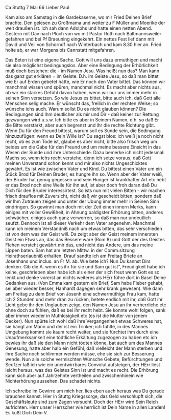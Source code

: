  Ca Stuttg 7 Mai 66
Lieber Paul

Kam also am Samstag in die Gardekaserne, wo mir Fried Deinen Brief brachte. Den gelesen zu Großmama und weiter zu F Müller und Moerike der weit draußen ist. Ich sah dann Adolphs und hatte einen netten Abend. Gestern mit Dav nach Ploch von wo mit Pastor Roth nach Baltmannsweiler gefahren und bei Pf Braeuning eingekehrt. Ein nettes Fest lief dann mit David und Veil von Schorndf nach Winterbach und kam 8.30 hier an. Fried holte ab, er war Morgens bis Cannstatt mitgefahren.

Das Beten ist eine eigene Sache. Gott will uns dazu ermuthigen und macht sie also möglichst bedingungslos. Aber eine Bedingung der Erhörlichkeit muß doch bestehen: die - im Namen Jesu. Was heißt nun das? Man kann das ganz gut erklären = im Geiste. D.h. im Geiste Jesu, so daß man bittet wie Er auf Erden gebetet hätte, wie Er noch den Vater bittet. Das können wir manchmal wissen und spüren; manchmal nicht. Es macht aber nichts aus, ob wir ein starkes Gefühl davon haben, wenn wir nur uns immer mehr in seinen Sinn versetzen. So wie Jesus es bittet, bitte auch ich, daß Gott alle Menschen selig mache. Er wünscht das, freilich in der rechten Weise; so wünsche ichs auch. Warum sollst Du es nicht glauben können? Die Bedingungen sind Ihm deutlicher als mir und Dir - daß keiner zur Rettung gezwungen wird u.s.w. Ich bitte es aber in Seinem Namen, d.h. so daß Er die Bitte verstärkt, aber auch begrenzt und ihr die rechte Richtung gibt. Wenn Du für den Freund bittest, warum soll es Sünde sein, die Bedingung hinzuzufügen: wenn es Dein Wille ist? Du sagst blos: ich weiß ja noch nicht recht, ob es zum Tode ist, glaube es aber nicht, bitte also frisch weg um beides um die Gabe für den Freund und um meine bessere Einsicht in das Wesen der Sünde und ihre Unterschiede. Dazu bemerke ich nicht jedesmal: Machs so, wenn ichs recht verstehe, denn ich setze voraus, daß Gott meinen Unverstand schon kennt und mir also nichts Ungeschicktes gewährt. Es ist wie zwischen Vater und Kind. Du bittest einen Vater um ein Stück Brod für Deinen Bruder, es hungre ihn so. Wenn aber der Vater weiß, der Bruder hat genug gegessen und sein Hunger ist krankhafter Art etc hebt er das Brod noch eine Weile für ihn auf, ist aber doch froh daran daß Du Dich für den Bruder interessirtest. So ists nun mit vielen Bitten - wir machen frisch drauflos mit Zuversicht, nicht daß wir gescheidt bitten, sondern daß wir Ihm Zutrauen zeigen und unter der Übung immer mehr in Seinen Sinn eindringen. So gewinnt man doch mit der Zeit einen innern Merks, kann einiges mit voller Gewißheit, in Ahnung baldigster Erhörung bitten, anderes schwächer, einiges auch ganz verworren, so daß man nur undeutlich seufzt. Dennoch ist all dieser Verkehr dem Vater angenehm. Manchmal kann ich meinem Verständniß nach um etwas bitten, das sehr verschieden ist von dem was der Geist will. Da zeigt aber der Geist meinem innersten Geist ein Etwas an, das das Bessere wäre (Rom 8) und Gott der des Geistes Flehen versteht gewährt mir das, und nicht das Andere, um das meine Lippen baten. Sam hat am letzten Mittw. in der Comm.sitzung Heirathserlaubniß erhalten. Drauf sandte ich am Freitag Briefe an Josenhans und inclus. an Fr M. ab. Wie bete ich? Nun Du kannst Dirs denken. Gib die A. wenn es ihr für sie und Sam gut ist", Freudigkeit habe ich keine, geschrieben aber habe ich als einer der sich freut wenn Gott es so lenkt und denke vorerst an nichts weiteres als HErr führe dort in Basel Deine Gedanken aus. (Von Emma kam gestern ein Brief, Sam habe Fieber gehabt, sei aber wieder besser, Hanhardt dagegen sehr krank gewesen). Wie dann am Freitag zu dem Brief von Josenh eine schwermüthige Frau kam, hatte ich 2 Stunden und mehr dran zu rücken, betete endlich mit ihr, daß Gott ihr Licht gebe ihr den Unglauben zeige, den Namen Jesu an ihr verherrliche etc ohne doch zu fühlen, daß es bei ihr recht hebt. Sie konnte wohl folgen, sank aber immer wieder in Muthlosigkeit etc (es ist die Mutter von jenem Decker). Nun spürte ich wohl daß ihre Vergangenheit etwas Schweres hat, sie hängt am Mann und der ist ein Trinker; ich fühlte, in des Mannes Umgebung kommt sie kaum recht weiter, und sie fürchtet ihm durch eine Unaufmerksamkeit eine tödtliche Erkältung zugezogen zu haben etc ich bewies ihr daß sie den Mann nicht tödten könne, bat auch um des Mannes Genesung, hatte aber halb ein Gefühl, daß vielleicht der Mann sterben und ihre Sache noch schlimmer werden müsse, ehe sie sich zur Besserung wende. Nun alle solche vermischten Wünsche Gebete, Befürchtungen und Seufzer laß ich wie ein unentwirrbares Convolut aufsteigen, der HErr liest leicht heraus, was des Geistes Sinn ist und macht es recht. Die Erhörung kann sich aber auf Jahrzehnte vertheilen und zwischenhinein wie Nichterhörung aussehen. Das schadet nichts.

Ich schreibe im Gewirre um mich her, lies eben auch heraus was Du gerade brauchen kannst. Hier in Stuttg Kriegssorge, das Geld verschlupft sich, die Geschäftsleute sind zum Zagen versucht. Doch der HErr wird Sein Reich aufrichten. Herr unser Herrscher wie herrlich ist Dein Name in allen Landen! Es küßt Dich
 Dein V.
